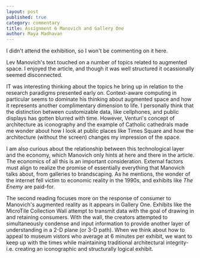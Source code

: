 ```yaml
---
layout: post
published: true
category: commentary
title: Assignment 6 Manovich and Gallery One
author: Maya Madhavan
---
```

I didn't attend the exhibition, so I won't be commenting on it here.

Lev Manovich's text touched on a number of topics related to augmented space. I enjoyed the article, and though it was well structured it ocassionally seemed disconnected. 

IT was interesting thinking about the topics he bring up in relation to the research paradigms presented early on. Context-aware computing in particular seems to dominate his thinking about augmented space and how it represents another complimentary dimension to life. I personally think that the distinction between customizable data, like cellphones, and public displays has gotten blurred with time. However, Venturi's concept of architecture as iconography and the example of Catholic cathedrals made me wonder about how I look at public places like Times Square and how the architecture (without the screen) changes my impression of the space. 

I am also curious about the relationship between this technological layer and the economy, which Manovich only hints at here and there in the article. The economics of all this is an important consideration. External factors must align to realize the promise of essentially everything that Manovich talks about, from galleries to brandscaping. As he mentions, the wonder of the internet fell victim to economic reality in the 1990s, and exhibits like _The Enemy_ are paid-for. 

The second reading focuses more on the response of consumer to Manovich's augmented reality as it appears in Gallery One. Exhibits like the MicroTile Collection Wall attempt to transmit data with the goal of drawing in and retaining consumers. With the wall, the creators attempted to simultaneously condense and input information to provide another layer of understanding in a 2-D plane (or 3-D path). When we think about how to appeal to museum vistors who average at 6 minutes per exhibit, we want to keep up with the times while maintaining traditional architectural integrity- i.e. creating an iconographic and structurally logical exhibit.
